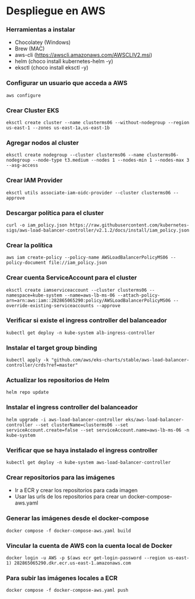 # Despliegue en AWS

### Herramientas a instalar

- Chocolatey (Windows)
- Brew (MAC)
- aws-cli (https://awscli.amazonaws.com/AWSCLIV2.msi)
- helm (choco install kubernetes-helm -y)
- eksctl (choco install eksctl -y)

### Configurar un usuario que acceda a AWS

```
aws configure
```

### Crear Cluster EKS

```
eksctl create cluster --name clusterms06 --without-nodegroup --region us-east-1 --zones us-east-1a,us-east-1b
```

### Agregar nodos al cluster

```
eksctl create nodegroup --cluster clusterms06 --name clusterms06-nodegroup --node-type t3.medium --nodes 1 --nodes-min 1 --nodes-max 3 --asg-access
```

### Crear IAM Provider

```
eksctl utils associate-iam-oidc-provider --cluster clusterms06 --approve
```

### Descargar política para el cluster

```
curl -o iam_policy.json https://raw.githubusercontent.com/kubernetes-sigs/aws-load-balancer-controller/v2.1.2/docs/install/iam_policy.json
```

### Crear la política

```
aws iam create-policy --policy-name AWSLoadBalancerPolicyMS06 --policy-document file://iam_policy.json
```

### Crear cuenta ServiceAccount para el cluster

```
eksctl create iamserviceaccount --cluster clusterms06 --namespace=kube-system --name=aws-lb-ms-06 --attach-policy-arn=arn:aws:iam::282865065290:policy/AWSLoadBalancerPolicyMS06 --override-existing-serviceaccounts --approve
```

### Verificar si existe el ingress controller del balanceador

```
kubectl get deploy -n kube-system alb-ingress-controller
```

### Instalar el target group binding

```
kubectl apply -k "github.com/aws/eks-charts/stable/aws-load-balancer-controller/crds?ref=master"
```

### Actualizar los repositorios de Helm

```
helm repo update
```

### Instalar el ingress controller del balanceador

```
helm upgrade -i aws-load-balancer-controller eks/aws-load-balancer-controller --set clusterName=clusterms06 --set serviceAccount.create=false --set serviceAccount.name=aws-lb-ms-06 -n kube-system
```

### Verificar que se haya instalado el ingress controller

```
kubectl get deploy -n kube-system aws-load-balancer-controller
```

### Crear repositorios para las imágenes

- Ir a ECR y crear los repositorios para cada imagen
- Usar las urls de los repositorios para crear un docker-compose-aws.yaml

### Generar las imágenes desde el docker-compose

```
docker compose -f docker-compose-aws.yaml build
```

### Vincular la cuenta de AWS con la cuenta local de Docker

```
docker login -u AWS -p $(aws ecr get-login-password --region us-east-1) 282865065290.dkr.ecr.us-east-1.amazonaws.com
```

### Para subir las imágenes locales a ECR

```
docker compose -f docker-compose-aws.yaml push
```
